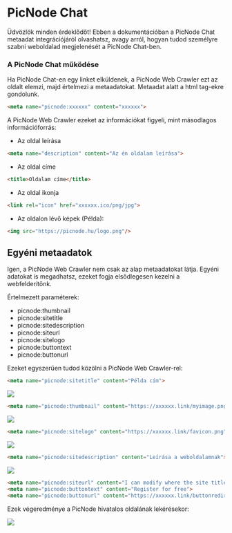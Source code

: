 # PicNode Chat
Üdvözlök minden érdeklődőt!
Ebben a dokumentációban a PicNode Chat metaadat integrációjáról olvashatsz, avagy arról, hogyan tudod személyre szabni weboldalad megjelenését a PicNode Chat-ben.

### A PicNode Chat működése
Ha PicNode Chat-en egy linket elküldenek, a PicNode Web Crawler ezt az oldalt elemzi, majd értelmezi a metaadatokat.
Metaadat alatt a <meta> html tag-ekre gondolunk.
```html
<meta name="picnode:xxxxxx" content="xxxxxx">
```

A PicNode Web Crawler ezeket az információkat figyeli, mint másodlagos információforrás:
- Az oldal leírása
```html
<meta name="description" content="Az én oldalam leírása">
```
- Az oldal címe
```html
<title>Oldalam címe</title>
```
- Az oldal ikonja
```html
<link rel="icon" href="xxxxxx.ico/png/jpg">
```
- Az oldalon lévő képek (Példa):
```html
<img src="https://picnode.hu/logo.png"/>
```

## Egyéni metaadatok
Igen, a PicNode Web Crawler nem csak az alap metaadatokat látja.
Egyéni adatokat is megadhatsz, ezeket fogja elsődlegesen kezelni a webfelderítőnk.

Értelmezett paraméterek:
- picnode:thumbnail
- picnode:sitetitle
- picnode:sitedescription
- picnode:siteurl
- picnode:sitelogo
- picnode:buttontext
- picnode:buttonurl

Ezeket egyszerűen tudod közölni a PicNode Web Crawler-rel:
```html
<meta name="picnode:sitetitle" content="Példa cím">
```
![](https://cdn.discordapp.com/attachments/770911106075197441/808753403274592357/unknown.png)
```html
<meta name="picnode:thumbnail" content="https://xxxxxx.link/myimage.png">
```
![](https://cdn.discordapp.com/attachments/770911106075197441/808754182785204255/unknown.png)

```html
<meta name="picnode:sitelogo" content="https://xxxxxx.link/favicon.png">
```
![](https://cdn.discordapp.com/attachments/770911106075197441/808754437660868638/unknown.png)
```html
<meta name="picnode:sitedescription" content="Leírása a weboldalamnak">
```
![](https://cdn.discordapp.com/attachments/770911106075197441/808754844096528414/unknown.png)
```html
<meta name="picnode:siteurl" content="I can modify where the site title will redirect on click">
<meta name="picnode:buttontext" content="Register for free">
<meta name="picnode:buttonurl" content="https://xxxxxx.link/buttonredirection">
```

Ezek végeredménye a PicNode hivatalos oldalának lekérésekor:

![](https://media.discordapp.net/attachments/710454509742325770/807631374709293155/unknown.png)
